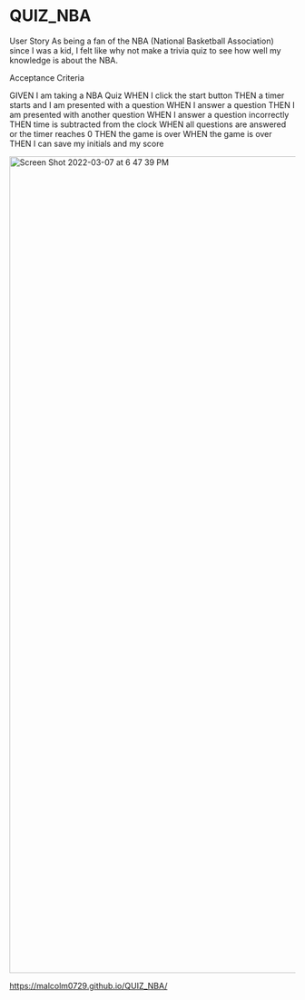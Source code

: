 # QUIZ_NBA 

User Story
As being a fan of the NBA (National Basketball Association) since I was a kid, I felt like why not make a trivia quiz to see how well my knowledge is about the NBA.


Acceptance Criteria

GIVEN I am taking a NBA Quiz
WHEN I click the start button
THEN a timer starts and I am presented with a question
WHEN I answer a question
THEN I am presented with another question
WHEN I answer a question incorrectly
THEN time is subtracted from the clock
WHEN all questions are answered or the timer reaches 0
THEN the game is over
WHEN the game is over
THEN I can save my initials and my score



<img width="1440" alt="Screen Shot 2022-03-07 at 6 47 39 PM" src="https://user-images.githubusercontent.com/92911517/157157480-bebaebb8-b223-43df-b3f2-e714df661e56.png">

https://malcolm0729.github.io/QUIZ_NBA/
